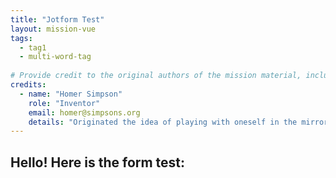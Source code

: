 ```yaml
---
title: "Jotform Test"
layout: mission-vue
tags:
  - tag1
  - multi-word-tag
  
# Provide credit to the original authors of the mission material, including yourself. Please pay close attention to the empty spaces in front of each entry. 
credits:
  - name: "Homer Simpson"
    role: "Inventor"
    email: homer@simpsons.org
    details: "Originated the idea of playing with oneself in the mirror."
---
```


## Hello! Here is the form test: 

<script type="text/javascript" src="https://form.jotform.us/jsform/72357426784163"></script>
